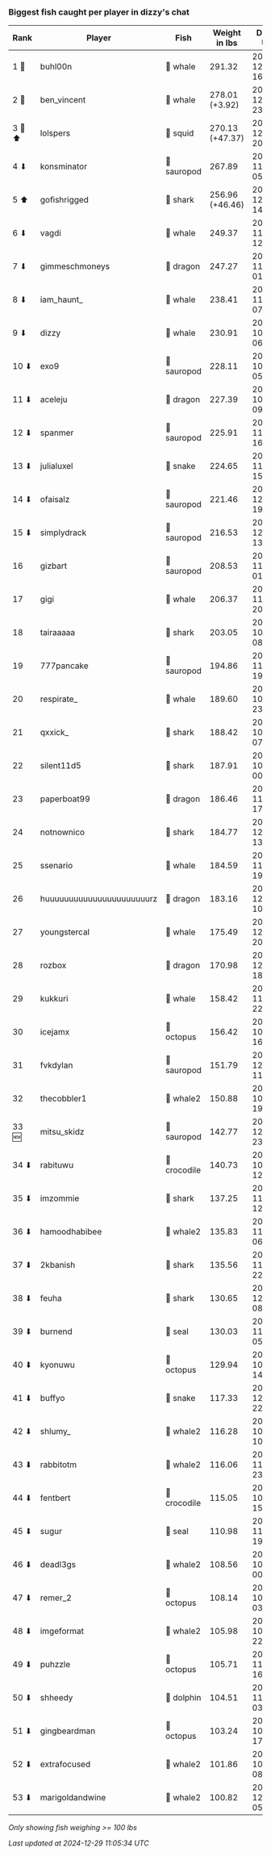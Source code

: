 ### Biggest fish caught per player in dizzy's chat
| Rank | Player | Fish | Weight in lbs | Date in UTC |
|------|--------|-----------|---------|-----|
| 1 🥇  | buhl00n | 🐳 whale | 291.32 | 2024-12-09 16:08:37 |
| 2 🥈  | ben_vincent | 🐳 whale | 278.01 (+3.92) | 2024-12-24 23:18:00 |
| 3 🥉 ⬆ | lolspers | 🦑 squid | 270.13 (+47.37) | 2024-12-25 20:13:51 |
| 4 ⬇ | konsminator | 🦕 sauropod | 267.89 | 2024-11-09 05:50:16 |
| 5 ⬆ | gofishrigged | 🦈 shark | 256.96 (+46.46) | 2024-12-23 14:36:55 |
| 6 ⬇ | vagdi | 🐳 whale | 249.37 | 2024-11-01 12:46:25 |
| 7 ⬇ | gimmeschmoneys | 🐉 dragon | 247.27 | 2024-11-07 01:30:12 |
| 8 ⬇ | iam_haunt_ | 🐳 whale | 238.41 | 2024-11-17 07:42:58 |
| 9 ⬇ | dizzy | 🐳 whale | 230.91 | 2024-10-28 06:05:36 |
| 10 ⬇ | exo9 | 🦕 sauropod | 228.11 | 2024-10-21 05:19:15 |
| 11 ⬇ | aceleju | 🐉 dragon | 227.39 | 2024-10-23 09:03:06 |
| 12 ⬇ | spanmer | 🦕 sauropod | 225.91 | 2024-11-02 16:12:41 |
| 13 ⬇ | julialuxel | 🐍 snake | 224.65 | 2024-11-19 15:34:03 |
| 14 ⬇ | ofaisalz | 🦕 sauropod | 221.46 | 2024-12-02 19:53:59 |
| 15 ⬇ | simplydrack | 🦕 sauropod | 216.53 | 2024-12-19 13:00:14 |
| 16  | gizbart | 🦕 sauropod | 208.53 | 2024-11-01 01:13:48 |
| 17  | gigi | 🐳 whale | 206.37 | 2024-11-09 20:55:03 |
| 18  | tairaaaaa | 🦈 shark | 203.05 | 2024-10-31 08:45:29 |
| 19  | 777pancake | 🦕 sauropod | 194.86 | 2024-11-10 19:57:47 |
| 20  | respirate_ | 🐳 whale | 189.60 | 2024-10-27 23:13:20 |
| 21  | qxxick_ | 🦈 shark | 188.42 | 2024-10-23 07:37:26 |
| 22  | silent11d5 | 🦈 shark | 187.91 | 2024-10-27 00:37:28 |
| 23  | paperboat99 | 🐉 dragon | 186.46 | 2024-11-03 17:12:59 |
| 24  | notnownico | 🦈 shark | 184.77 | 2024-12-03 13:31:43 |
| 25  | ssenario | 🐳 whale | 184.59 | 2024-11-19 19:42:40 |
| 26  | huuuuuuuuuuuuuuuuuuuuuurz | 🐉 dragon | 183.16 | 2024-12-14 10:34:27 |
| 27  | youngstercal | 🐳 whale | 175.49 | 2024-12-13 20:39:21 |
| 28  | rozbox | 🐉 dragon | 170.98 | 2024-12-08 18:40:24 |
| 29  | kukkuri | 🐳 whale | 158.42 | 2024-11-04 22:39:59 |
| 30  | icejamx | 🐙 octopus | 156.42 | 2024-10-31 16:33:56 |
| 31  | fvkdylan | 🦕 sauropod | 151.79 | 2024-12-01 11:28:55 |
| 32  | thecobbler1 | 🐋 whale2 | 150.88 | 2024-10-31 19:21:13 |
| 33 🆕 | mitsu_skidz | 🦕 sauropod | 142.77 | 2024-12-28 23:09:53 |
| 34 ⬇ | rabituwu | 🐊 crocodile | 140.73 | 2024-10-25 12:06:52 |
| 35 ⬇ | imzommie | 🦈 shark | 137.25 | 2024-11-09 12:48:56 |
| 36 ⬇ | hamoodhabibee | 🐋 whale2 | 135.83 | 2024-11-18 06:06:11 |
| 37 ⬇ | 2kbanish | 🦈 shark | 135.56 | 2024-11-01 22:42:50 |
| 38 ⬇ | feuha | 🦈 shark | 130.65 | 2024-12-14 08:02:15 |
| 39 ⬇ | burnend | 🦭 seal | 130.03 | 2024-11-07 05:08:10 |
| 40 ⬇ | kyonuwu | 🐙 octopus | 129.94 | 2024-10-25 14:25:50 |
| 41 ⬇ | buffyo | 🐍 snake | 117.33 | 2024-12-11 22:36:09 |
| 42 ⬇ | shlumy_ | 🐋 whale2 | 116.28 | 2024-10-23 10:11:10 |
| 43 ⬇ | rabbitotm | 🐋 whale2 | 116.06 | 2024-11-02 23:32:26 |
| 44 ⬇ | fentbert | 🐊 crocodile | 115.05 | 2024-10-26 15:16:24 |
| 45 ⬇ | sugur | 🦭 seal | 110.98 | 2024-11-02 19:27:55 |
| 46 ⬇ | deadl3gs | 🐋 whale2 | 108.56 | 2024-10-24 00:35:47 |
| 47 ⬇ | remer_2 | 🐙 octopus | 108.14 | 2024-10-26 03:38:50 |
| 48 ⬇ | imgeformat | 🐋 whale2 | 105.98 | 2024-10-31 22:00:01 |
| 49 ⬇ | puhzzle | 🐙 octopus | 105.71 | 2024-11-01 16:47:40 |
| 50 ⬇ | shheedy | 🐬 dolphin | 104.51 | 2024-11-26 03:18:27 |
| 51 ⬇ | gingbeardman | 🐙 octopus | 103.24 | 2024-10-21 17:42:57 |
| 52 ⬇ | extrafocused | 🐋 whale2 | 101.86 | 2024-10-22 08:33:30 |
| 53 ⬇ | marigoldandwine | 🐋 whale2 | 100.82 | 2024-12-08 05:39:17 |

_Only showing fish weighing >= 100 lbs_

_Last updated at 2024-12-29 11:05:34 UTC_